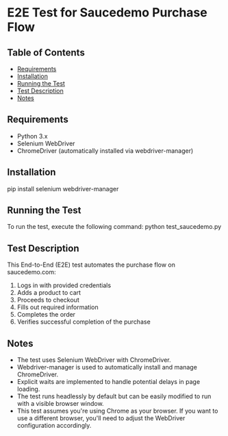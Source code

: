 # E2E Test for Saucedemo Purchase Flow

## Table of Contents
- [Requirements](#requirements)
- [Installation](#installation)
- [Running the Test](#running-the-test)
- [Test Description](#test-description)
- [Notes](#notes)

## Requirements

- Python 3.x
- Selenium WebDriver
- ChromeDriver (automatically installed via webdriver-manager)

## Installation

pip install selenium webdriver-manager

## Running the Test

To run the test, execute the following command:
python test_saucedemo.py

## Test Description

This End-to-End (E2E) test automates the purchase flow on saucedemo.com:
1. Logs in with provided credentials
2. Adds a product to cart
3. Proceeds to checkout
4. Fills out required information
5. Completes the order
6. Verifies successful completion of the purchase

## Notes

- The test uses Selenium WebDriver with ChromeDriver.
- Webdriver-manager is used to automatically install and manage ChromeDriver.
- Explicit waits are implemented to handle potential delays in page loading.
- The test runs headlessly by default but can be easily modified to run with a visible browser window.
- This test assumes you're using Chrome as your browser. If you want to use a different browser, you'll need to adjust the WebDriver configuration accordingly.

